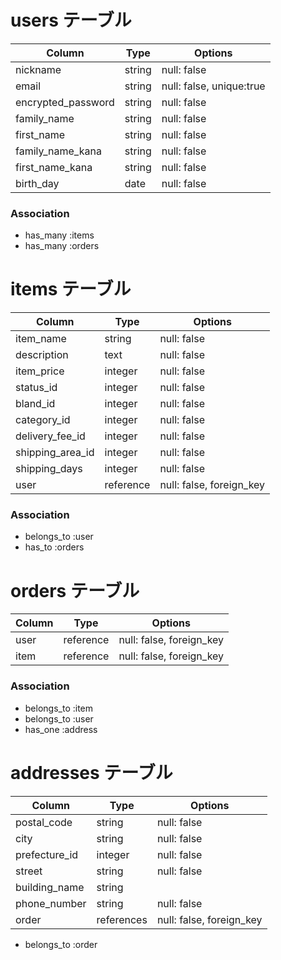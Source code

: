 # users テーブル

| Column              | Type       | Options                   |
| ------------------- | ---------- | ------------------------- |
| nickname            | string     | null: false               |
| email               | string     | null: false, unique:true  |
| encrypted_password  | string     | null: false               |
| family_name         | string     | null: false               |
| first_name          | string     | null: false               |
| family_name_kana    | string     | null: false               |
| first_name_kana     | string     | null: false               |
| birth_day           | date       | null: false               |

### Association

- has_many :items
- has_many :orders

# items テーブル

| Column              | Type       | Options                  |
| ------------------- | ---------- | ------------------------ |
| item_name           | string     | null: false              |
| description         | text       | null: false              |
| item_price          | integer    | null: false              |
| status_id           | integer    | null: false              |
| bland_id            | integer    | null: false              |
| category_id         | integer    | null: false              |
| delivery_fee_id     | integer    | null: false              |
| shipping_area_id    | integer    | null: false              |
| shipping_days       | integer    | null: false              |
| user                | reference  | null: false, foreign_key |


### Association

- belongs_to :user
- has_to :orders




# orders テーブル

| Column              | Type       | Options                  |
| ------------------- | ---------- | -------------------------|
| user                | reference  | null: false, foreign_key |
| item                | reference  | null: false, foreign_key |

### Association

- belongs_to :item
- belongs_to :user
- has_one :address



# addresses テーブル

| Column              | Type       | Options                  |
| ------------------- | ---------- | -------------------------|
| postal_code         | string     | null: false              |
| city                | string     | null: false              |
| prefecture_id       | integer    | null: false              |
| street              | string     | null: false              |
| building_name       | string     |                          |
| phone_number        | string     | null: false              |
| order               | references | null: false, foreign_key |

- belongs_to :order